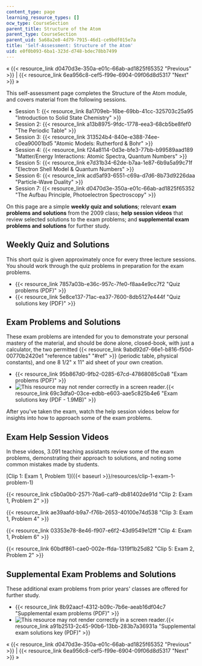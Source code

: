 ```yaml
---
content_type: page
learning_resource_types: []
ocw_type: CourseSection
parent_title: Structure of the Atom
parent_type: CourseSection
parent_uid: 5a68a2e8-4d79-7915-46d1-ce9bdf015e7a
title: 'Self-Assessment: Structure of the Atom'
uid: e0f0b093-6ba1-323d-d748-bdec78bb7499
---
```


« {{< resource_link d0470d3e-350a-e01c-66ab-ad1825f65352 "Previous" >}} | {{< resource_link 6ea956c8-cef5-f99e-6904-09f06d8d5317 "Next" >}} »

This self-assessment page completes the Structure of the Atom module, and covers material from the following sessions.

*   Session 1: {{< resource_link 8a1709eb-16be-69bb-41cc-325703c25a95 "Introduction to Solid State Chemistry" >}}
*   Session 2: {{< resource_link a13b8975-9fdc-1778-eea3-68cb5be8fef0 "The Periodic Table" >}}
*   Session 3: {{< resource_link 313524b4-840e-e388-74ee-c0ea90001bd5 "Atomic Models: Rutherford & Bohr" >}}
*   Session 4: {{< resource_link f24a8114-0d3e-bfe3-77bb-b99589aad189 "Matter/Energy Interactions: Atomic Spectra, Quantum Numbers" >}}
*   Session 5: {{< resource_link e7d31b34-62de-b7aa-1e87-6b9a5a99c71f "Electron Shell Model & Quantum Numbers" >}}
*   Session 6: {{< resource_link acd5af93-6551-c69a-d7d6-8b73d9226daa "Particle-Wave Duality" >}}
*   Session 7: {{< resource_link d0470d3e-350a-e01c-66ab-ad1825f65352 "The Aufbau Principle, Photoelectron Spectroscopy" >}}

On this page are a simple **weekly quiz and solutions**; relevant **exam problems and solutions** from the 2009 class; **help session videos** that review selected solutions to the exam problems; and **supplemental exam problems and solutions** for further study.

Weekly Quiz and Solutions
-------------------------

This short quiz is given approximately once for every three lecture sessions. You should work through the quiz problems in preparation for the exam problems.

*   {{< resource_link 7857a03b-e36c-957c-7fe0-f8aa4e9cc7f2 "Quiz problems (PDF)" >}}
*   {{< resource_link 5e8ce137-71ac-ea37-7600-8db5127e444f "Quiz solutions key (PDF)" >}}

Exam Problems and Solutions
---------------------------

These exam problems are intended for you to demonstrate your personal mastery of the material, and should be done alone, closed-book, with just a calculator, the two permitted {{< resource_link 9abd92d7-66e1-b816-f50d-00770b2420e1 "reference tables" "#ref" >}} (periodic table, physical constants), and one 8 1/2" x 11" aid sheet of your own creation.

*   {{< resource_link 95b867d0-9fb2-0285-67cd-47868085c0a8 "Exam problems (PDF)" >}}
*   ![This resource may not render correctly in a screen reader.](/images/inacessible.gif){{< resource_link 69c3dfa0-03ce-edbb-e603-aae5c825b4e6 "Exam solutions key (PDF - 1.9MB)" >}}

After you've taken the exam, watch the help session videos below for insights into how to approach some of the exam problems.

Exam Help Session Videos
------------------------

In these videos, 3.091 teaching assistants review some of the exam problems, demonstrating their approach to solutions, and noting some common mistakes made by students.

[Clip 1: Exam 1, Problem 1]({{< baseurl >}}/resources/clip-1-exam-1-problem-1)

{{< resource_link c5b0a0b0-2571-76a6-caf9-db81402de91d "Clip 2: Exam 1, Problem 2" >}}

{{< resource_link ae39aafd-b9a7-f76b-2653-40100e74d538 "Clip 3: Exam 1, Problem 4" >}}

{{< resource_link 03353e78-8e46-f907-e6f2-43d9549e12ff "Clip 4: Exam 1, Problem 6" >}}

{{< resource_link 60bdf861-cae0-002e-ffda-1319f1b25d82 "Clip 5: Exam 2, Problem 2" >}}

Supplemental Exam Problems and Solutions
----------------------------------------

These additional exam problems from prior years' classes are offered for further study.

*   {{< resource_link 8b92aacf-4312-b09c-7b6e-aeab16df04c7 "Supplemental exam problems (PDF)" >}}
*   ![This resource may not render correctly in a screen reader.](/images/inacessible.gif){{< resource_link a91b2513-2c45-90b6-13bb-283b7a36931a "Supplemental exam solutions key (PDF)" >}}

« {{< resource_link d0470d3e-350a-e01c-66ab-ad1825f65352 "Previous" >}} | {{< resource_link 6ea956c8-cef5-f99e-6904-09f06d8d5317 "Next" >}} »